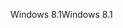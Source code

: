 <span data-ttu-id="dccaa-101">Windows 8.1</span><span class="sxs-lookup"><span data-stu-id="dccaa-101">Windows 8.1</span></span>
